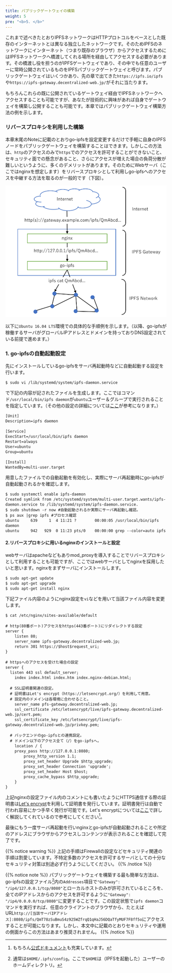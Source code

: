 ```yaml
---
title: パブリックゲートウェイの構築
weight: 5
pre: "<b>5. </b>"
---
```


これまで述べきたとおりIPFSネットワークはHTTPプロトコルをベースとした既存のインターネットとは異なる独立したネットワークです。そのためIPFSのネットワークにインターネット（つまり既存のブラウザ）からアクセスするためにはIPFSネットワークへ橋渡してくれる場所を経由してアクセスする必要があります。その橋渡し役を担うのがIPFSゲートウェイであり、その中でも任意のユーザーに常時公開されているものをIPFSパブリックゲートウェイと呼びます。パブリックゲートウェイはいくつかあり、先の章で出てきた`https://ipfs.io/ipfs`や`https://ipfs-gateway.decentralized-web.jp/`がそれに当たります。

もちろんこれらの既に公開されているゲートウェイ経由でIPFSネットワークへアクセスすることも可能ですが、あなたが技術的に興味があれば自身でゲートウェイを構築し公開することも可能です。本章ではパブリックゲートウェイ構築方法の例を示します。

### リバースプロキシを利用した構築
本章末尾のNoteに記載のとおりgo-ipfsを設定変更するだけで手軽に自身のIPFSノードをパブリックゲートウェイを構築することはできます。しかしこの方法は、`http`のアクセスのみで`https`でのアクセスを許可することができないこと、セキュリティ面での懸念があること、さらにアクセスが増えた場合の負荷分散が難しいというように、多くのデメリットがあります。そのためにWebサーバ（ここではnginxを想定します）をリバースプロキシとして利用しgo-ipfsへのアクセスを中継する方法を取るのが一般的です（下図）。

![ipfs gateway](images/ipfs_gateway.png?width=40pc)


以下に`Ubuntu 16.04 LTS`環境での具体的な手順例を示します。（以降、go-ipfsが稼働するサーバがグローバルIPアドレスとドメインを持っておりDNS設定されている前提で進めます。）

### 1. go-ipfsの自動起動設定
先にインストールしているgo-ipfsをサーバ再起動時などに自動起動する設定を行います。
```
$ sudo vi /lib/systemd/system/ipfs-daemon.service
```
で下記の内容が記されたファイルを生成します。ここではコマンド`/usr/local/bin/ipfs daemon`が`ubuntu`ユーザー＆グループで実行されることを指定しています。（その他の設定の詳細については[ここ](http://enakai00.hatenablog.com/entry/20130917/1379374797)が参考になります。）
```
[Unit]
Description=ipfs daemon

[Service]
ExecStart=/usr/local/bin/ipfs daemon
Restart=always
User=ubuntu
Group=ubuntu

[Install]
WantedBy=multi-user.target
```

用意したファイルでの自動起動を有効化し、実際にサーバ再起動時にgo-ipfsが自動起動されるかを確認します。
```
$ sudo systemctl enable ipfs-daemon
Created symlink from /etc/systemd/system/multi-user.target.wants/ipfs-daemon.service to /lib/systemd/system/ipfs-daemon.service.
$ sudo shutdown -r now #自動起動されるか実際にサーバ再起動し確認。
$ ps aux |grep ipfs #プロセス確認
ubuntu     639     1  4 11:21 ?        00:00:05 /usr/local/bin/ipfs daemon
ubuntu     942   929  0 11:23 pts/0    00:00:00 grep --color=auto ipfs

```

#### 2.リバースプロキシに用いるnginxのインストールと設定
webサーバはapacheなどもありmod_proxyを導入することでリバースプロキシとして利用することも可能ですが、ここではwebサーバとしてnginxを採用したいと思います。nginxをまずサーバにインストールします。
```
$ sudo apt-get update
$ sudo apt-get upgrade
$ sudo apt-get install nginx

```
下記ファイル内容のようにnginx設定を`vi`などを用いて当該ファイル内容を変更します。
```
$ cat /etc/nginx/sites-available/default

# http(80番ポート)アクセスをhttps(443番ポート)にリダイレクトする設定
server {
    listen 80;
    server_name ipfs-gateway.decentralized-web.jp;
    return 301 https://$host$request_uri;
}

# httpsへのアクセスを受けた場合の設定
server {
  listen 443 ssl default_server;
 	index index.html index.htm index.nginx-debian.html;

  # SSL証明書関連の設定。
  # 証明書はLet's encrypt（https://letsencrypt.org/）を利用して用意。
  # 設定内のドメインは各環境に合わせること。
	server_name pfs-gateway.decentralized-web.jp;
	ssl_certificate	/etc/letsencrypt/live/ipfs-gateway.decentralized-web.jp/cert.pem;
	ssl_certificate_key /etc/letsencrypt/live/ipfs-gateway.decentralized-web.jp/privkey.pem;

  # バックエンドのgo-ipfsとの連携設定。
  # ドメイン以下のアクセス全て（/）をgo-ipfsへ。
	location / {
	proxy_pass http://127.0.0.1:8080;
        proxy_http_version 1.1;
        proxy_set_header Upgrade $http_upgrade;
        proxy_set_header Connection 'upgrade';
        proxy_set_header Host $host;
        proxy_cache_bypass $http_upgrade;
	}
}
```
上記nginxの設定ファイル内のコメントにも書いたようにHTTPS通信する際の証明書は[Let's encrypt](https://letsencrypt.org/)を利用して証明書を発行しています。証明書発行は自動で行われ容易にかつ手早く発行が可能です。Let's encryptについては[ここ](https://knowledge.sakura.ad.jp/5573/)で詳しく解説してくれているので参考にしてください[^4]。

最後にもう一度サーバ再起動を行いnginxとgo-ipfsが自動起動されることや所定のアドレスにブラウザからアクセスしコンテンツが表示されることを確認して完了です。


{{% notice warning %}}
上記の手順はFirewallの設定などセキュリティ関連の手順は割愛しています。不特定多数のアクセスを許可するサーバとしての十分なセキュリティ対策は別途必ず行うようにしてください。
{{% /notice %}}

{{% notice note %}}
パブリックゲートウェイを構築する最も簡単な方法は、go-ipfsの設定ファイル[^1]内の`Addresses`項目で`"Gateway": "/ip4/127.0.0.1/tcp/8080"`とローカルホストのみが許可されているところを、全てのIPアドレスからのアクセスを許可するように`"Gateway": "/ip4/0.0.0.0/tcp/8080"`に変更することです。この設定状態で`ipfs daemon`コマンドを実行すれば、任意のクライアントのブラウザから、たとえばURL`http://[当該サーバIPアドレス]:8080/ipfs/QmT78zSuBmuS4z925WZfrqQ1qHaJ56DQaTfyMUF7F8ff5o`にアクセスすることが可能になります。しかし、本文中に記載のとおりセキュリティや運用の側面からこの方法はあまり推奨されません。
{{% /notice %}}

[^1]: 通常は`$HOME/.ipfs/config`。ここで`$HOME`は（IPFSを起動した）ユーザーのホームディレクトリ。

[^2]: 実際はより多いピアでコンテンツが共有されていますがコマンドの仕様上20件に限定されて表示されています。

[^3]: `ifconfig`コマンドはIPアドレスなどのネットワーク情報の他にネットワークインターフェースの累積トラフィック量などが出力されるため、同じサーバ内でも出力の内容が変わり世界で唯一のコンテンツを作成するのに便利です。

[^4]: もちろん[公式ドキュメント](https://letsencrypt.org/docs/)も充実しています。
